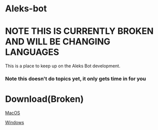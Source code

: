 # Aleks-bot
<h1>NOTE THIS IS CURRENTLY BROKEN AND WILL BE CHANGING LANGUAGES</h1>
This is a place to keep up on the Aleks Bot development.

<h3>Note this doesn't do topics yet, it only gets time in for you</h3>

<h1>Download(Broken)</h1>
<a href="https://drive.google.com/open?id=1aFNJkers7Jqktxyo4WTm7_PyoCDmPiEe" target="_blank">MacOS</a>




 <a href="https://drive.google.com/open?id=1N0RZVRgNDxDHD1OZzD4IqGNC_Hr-Lili" target="_blank">Windows</a>

